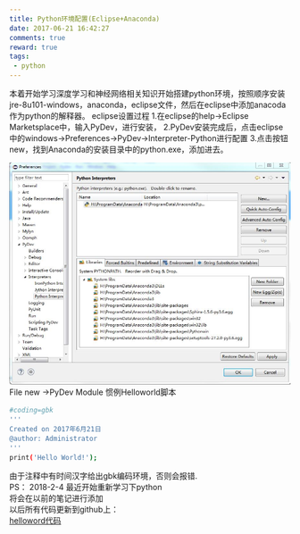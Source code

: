 ```yaml
---
title: Python环境配置(Eclipse+Anaconda)
date: 2017-06-21 16:42:27
comments: true
reward: true
tags: 
 - python
---
```

本着开始学习深度学习和神经网络相关知识开始搭建python环境，按照顺序安装jre-8u101-windows，anaconda，eclipse文件，然后在eclipse中添加anacoda作为python的解释器。
eclipse设置过程
1.在eclipse的help->Eclipse Marketsplace中，输入PyDev，进行安装，
2.PyDev安装完成后，点击eclipse中的windows->Preferences->PyDev->Interpreter-Python进行配置
3.点击按钮new，找到Anaconda的安装目录中的python.exe，添加进去。
<!-- more -->
![](2017-6-21-one/1.jpg)
File new ->PyDev Module
惯例Helloworld脚本
``` bash
#coding=gbk
'''
Created on 2017年6月21日
@author: Administrator
'''
print('Hello World!');
```
由于注释中有时间汉字给出gbk编码环境，否则会报错.  
PS：
2018-2-4
最近开始重新学习下python  
将会在以前的笔记进行添加  
以后所有代码更新到github上：  
[helloword代码](https://github.com/serenityd/Python/blob/master/01helloworld.py)
